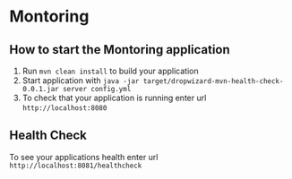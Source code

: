 # Montoring

How to start the Montoring application
---

1. Run `mvn clean install` to build your application
1. Start application with `java -jar target/dropwizard-mvn-health-check-0.0.1.jar server config.yml`
1. To check that your application is running enter url `http://localhost:8080`

Health Check
---

To see your applications health enter url `http://localhost:8081/healthcheck`
